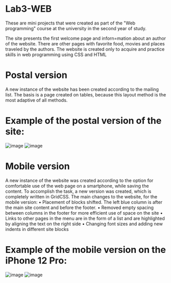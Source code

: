 # Lab3-WEB

These are mini projects that were created as part of the "Web programming" course at the university in the second year of study.

The site presents the first welcome page and inforn=mation about an author of the website. There are other pages with favorite food, movies and places traveled by the authors. 
The website is created only to acquire and practice skills in web programming using CSS and HTML

# Postal version
A new instance of the website has been created according to the mailing list. The basis is a page created on tables, because this layout method is the most adaptive of all methods.
# Example of the postal version of the site:
![image](https://github.com/user-attachments/assets/06db984d-f47c-42b3-b014-6535aa84f020)
![image](https://github.com/user-attachments/assets/86186bcb-e74f-4652-8fbc-8865cff9e1a4)

# Mobile version
A new instance of the website was created according to the option for comfortable use of the web page on a smartphone, while saving the content. To accomplish the task, a new version was created, which is completely written in GridCSS.
The main changes to the website, for the mobile version:
• Placement of blocks shifted. The left blue column is after the main site content and before the footer.
• Removed empty spacing between columns in the footer for more efficient use of space on the site
• Links to other pages in the menu are in the form of a list and are highlighted by aligning the text on the right side
• Changing font sizes and adding new indents in different site blocks

# Example of the mobile version on the iPhone 12 Pro:
![image](https://github.com/user-attachments/assets/0754433e-149d-4206-bf32-b660fb6abc7a)
![image](https://github.com/user-attachments/assets/3432a27d-4828-41bd-8261-ee1c784515ee)

